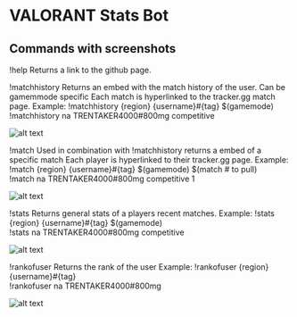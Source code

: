 # VALORANT Stats Bot

## Commands with screenshots
!help
Returns a link to the github page.

!matchhistory
Returns an embed with the match history of the user. Can be gamemmode specific
Each match is hyperlinked to the tracker.gg match page.
Example:
!matchhistory {region} {username}#{tag} $(gamemode)<br />
!matchhistory na TRENTAKER4000#800mg competitive<br />

![alt text](https://i.imgur.com/j1pLq7N_d.webp?maxwidth=760&fidelity=grand)

!match
Used in combination with !matchhistory returns a embed of a specific match
Each player is hyperlinked to their tracker.gg page.
Example:
!match {region} {username}#{tag} $(gamemode) $(match # to pull)<br />
!match na TRENTAKER4000#800mg competitive 1<br />

![alt text](https://i.imgur.com/E7JBo1q_d.webp?maxwidth=760&fidelity=grand)

!stats
Returns general stats of a players recent matches.
Example: 
!stats {region} {username}#{tag} $(gamemode)<br />
!stats na TRENTAKER4000#800mg competitive<br />

![alt text](https://i.imgur.com/O6KjzY9_d.webp?maxwidth=760&fidelity=grand)

!rankofuser
Returns the rank of the user
Example:
!rankofuser {region} {username}#{tag}<br />
!rankofuser na TRENTAKER4000#800mg<br />

![alt text](https://i.imgur.com/Yzo36CW_d.webp?maxwidth=760&fidelity=grand)
